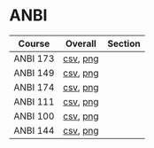 # ANBI

| Course | Overall | Section |
| ------ | ------- | ------- |
| ANBI 173 | [csv](https://github.com/UCSD-Historical-Enrollment-Data//Users/ryanbatubara/Desktop/2024Spring/blob/main/overall/ANBI%20173.csv), [png](https://raw.githubusercontent.com/UCSD-Historical-Enrollment-Data//Users/ryanbatubara/Desktop/2024Spring/main/plot_overall/ANBI%20173.png) |  |
| ANBI 149 | [csv](https://github.com/UCSD-Historical-Enrollment-Data//Users/ryanbatubara/Desktop/2024Spring/blob/main/overall/ANBI%20149.csv), [png](https://raw.githubusercontent.com/UCSD-Historical-Enrollment-Data//Users/ryanbatubara/Desktop/2024Spring/main/plot_overall/ANBI%20149.png) |  |
| ANBI 174 | [csv](https://github.com/UCSD-Historical-Enrollment-Data//Users/ryanbatubara/Desktop/2024Spring/blob/main/overall/ANBI%20174.csv), [png](https://raw.githubusercontent.com/UCSD-Historical-Enrollment-Data//Users/ryanbatubara/Desktop/2024Spring/main/plot_overall/ANBI%20174.png) |  |
| ANBI 111 | [csv](https://github.com/UCSD-Historical-Enrollment-Data//Users/ryanbatubara/Desktop/2024Spring/blob/main/overall/ANBI%20111.csv), [png](https://raw.githubusercontent.com/UCSD-Historical-Enrollment-Data//Users/ryanbatubara/Desktop/2024Spring/main/plot_overall/ANBI%20111.png) |  |
| ANBI 100 | [csv](https://github.com/UCSD-Historical-Enrollment-Data//Users/ryanbatubara/Desktop/2024Spring/blob/main/overall/ANBI%20100.csv), [png](https://raw.githubusercontent.com/UCSD-Historical-Enrollment-Data//Users/ryanbatubara/Desktop/2024Spring/main/plot_overall/ANBI%20100.png) |  |
| ANBI 144 | [csv](https://github.com/UCSD-Historical-Enrollment-Data//Users/ryanbatubara/Desktop/2024Spring/blob/main/overall/ANBI%20144.csv), [png](https://raw.githubusercontent.com/UCSD-Historical-Enrollment-Data//Users/ryanbatubara/Desktop/2024Spring/main/plot_overall/ANBI%20144.png) |  |
